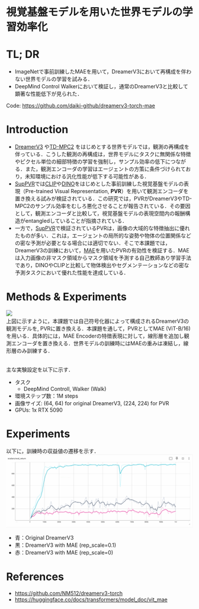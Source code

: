 # 視覚基盤モデルを用いた世界モデルの学習効率化

# TL; DR
 - ImageNetで事前訓練したMAEを用いて，DreamerV3において再構成を伴わない世界モデルの学習を試みる．
 - DeepMind Control Walkerにおいて検証し，通常のDreamerV3と比較して顕著な性能低下が見られた．

Code: https://github.com/daiki-github/dreamerv3-torch-mae

# Introduction
 - [DreamerV3](https://arxiv.org/abs/2301.04104) や[TD-MPC2](https://arxiv.org/abs/2310.16828) をはじめとする世界モデルでは，観測の再構成を伴っている．こうした観測の再構成は，世界モデルにタスクに無関係な特徴やピクセル単位の細部特徴の学習を強制し，サンプル効率の低下につながる．また，観測エンコーダの学習はエージェントの方策に条件づけられており，未知環境における汎化性能が低下する可能性がある．<br>
 - [SupPVR](https://openreview.net/forum?id=LvAy07mCxU)では[CLIP](https://arxiv.org/abs/2103.00020)や[DINO](https://arxiv.org/abs/2104.14294)をはじめとした事前訓練した視覚基盤モデルの表現（Pre-trained Visual Representation, **PVR**）を用いて観測エンコーダを置き換える試みが検証されている．この研究では，PVRがDreamerV3やTD-MPC2のサンプル効率をむしろ悪化させることが報告されている．その要因として，観測エンコーダと比較して，視覚基盤モデルの表現空間内の報酬構造がentangledしていることが指摘されている．<br>
 - 一方で，[SupPVR](https://openreview.net/forum?id=LvAy07mCxU)で検証されているPVRは，画像の大域的な特徴抽出に優れたものが多い．これは，エージェントの局所的な姿勢や物体の位置関係などの密な予測が必要となる場合には適切でない．そこで本課題では，DreamerV3の訓練において，[MAE](https://arxiv.org/abs/2111.06377)を用いたPVRの有効性を検証する．MAEは入力画像の非マスク領域からマスク領域を予測する自己教師あり学習手法であり，DINOやCLIPと比較して物体検出やセグメンテーションなどの密な予測タスクにおいて優れた性能を達成している．

# Methods & Experiments

![](https://user-images.githubusercontent.com/2111293/217355673-4abc0ce5-1a4b-4366-a08d-64754289d659.png)<br>
 上図に示すように，本課題では自己符号化器によって構成されるDreamerV3の観測モデルを, PVRに置き換える．本課題を通して，PVRとしてMAE (ViT-B/16)を用いる．具体的には，MAE Encoderの特徴表現に対して，線形層を追加し観測エンコーダを置き換える．世界モデルの訓練時にはMAEの重みは凍結し，線形層のみ訓練する．<br><br>

 主な実験設定を以下に示す．<br>
 - タスク
   - DeepMind Controll, Walker (Walk)
 - 環境ステップ数：1M steps
 - 画像サイズ: (64, 64) for original DreamerV3, (224, 224) for PVR
 - GPUs: 1x RTX 5090

# Experiments
 以下に，訓練時の収益値の遷移を示す．<br>
![](https://github.com/daiki-github/dreamerv3-torch-mae/blob/main/results/result.png?raw=true)<br>
 - 青：Original DreamerV3<br>
 - 黒：DreamerV3 with MAE (rep_scale=0.1)<br>
 - 赤：DreamerV3 with MAE (rep_scale=0)<br>

# References
 - https://github.com/NM512/dreamerv3-torch
 - https://huggingface.co/docs/transformers/model_doc/vit_mae




